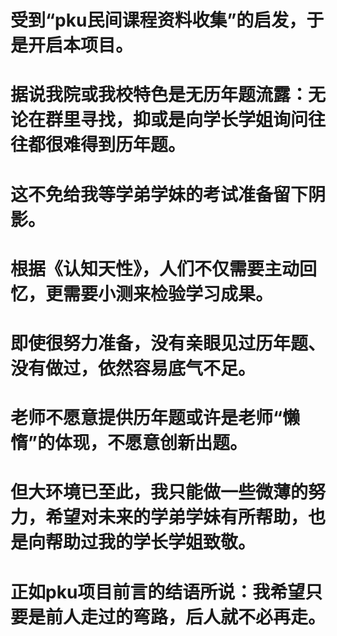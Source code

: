 # 受到“pku民间课程资料收集”的启发，于是开启本项目。
# 据说我院或我校特色是无历年题流露：无论在群里寻找，抑或是向学长学姐询问往往都很难得到历年题。
# 这不免给我等学弟学妹的考试准备留下阴影。
# 根据《认知天性》，人们不仅需要主动回忆，更需要小测来检验学习成果。
# 即使很努力准备，没有亲眼见过历年题、没有做过，依然容易底气不足。
# 老师不愿意提供历年题或许是老师“懒惰”的体现，不愿意创新出题。
# 但大环境已至此，我只能做一些微薄的努力，希望对未来的学弟学妹有所帮助，也是向帮助过我的学长学姐致敬。
# 正如pku项目前言的结语所说：我希望只要是前人走过的弯路，后人就不必再走。
